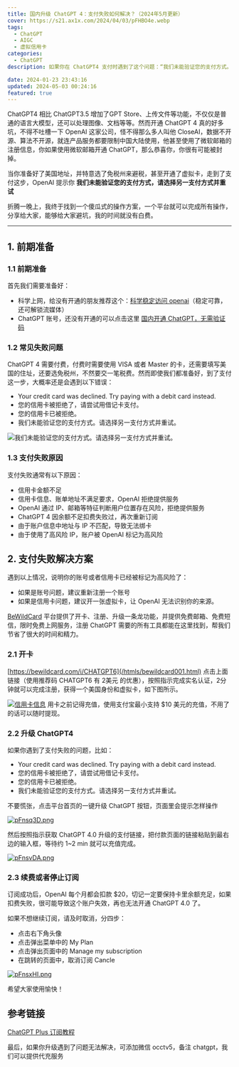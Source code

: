 ```yaml
---
title: 国内升级 ChatGPT 4：支付失败如何解决？（2024年5月更新）
cover: https://s21.ax1x.com/2024/04/03/pFHBO4e.webp 
tags:
  - ChatGPT
  - AIGC
  - 虚拟信用卡
categories:
  - ChatGPT
description: 如果你在 ChatGPT4 支付时遇到了这个问题：“我们未能验证您的支付方式。请选择另一支付方式并重试”，那么这篇文章将给你最方便快捷的解决方案。

date: 2024-01-23 23:43:16
updated: 2024-05-03 00:24:16
featured: true
---
```


ChatGPT4 相比 ChatGPT3.5 增加了GPT Store、上传文件等功能，不仅仅是普通的语言大模型，还可以处理图像、文档等等。然而开通 ChatGPT 4 真的好多坑，不得不吐槽一下 OpenAI 这家公司，怪不得那么多人叫他 CloseAI，数据不开源、算法不开源，就连产品服务都要限制中国大陆使用，他甚至使用了微软邮箱的注册信息，你如果使用微软邮箱开通 ChatGPT，那么恭喜你，你很有可能被封掉。

当你准备好了美国地址，并特意选了免税州来避税，甚至开通了虚拟卡，走到了支付这步，OpenAI 提示你 **我们未能验证您的支付方式，请选择另一支付方式并重试**

折腾一晚上，我终于找到一个傻瓜式的操作方案，一个平台就可以完成所有操作，分享给大家，能够给大家避坑，我的时间就没有白费。

<!-- more -->

----
## 1. 前期准备
### 1.1 前期准备

首先我们需要准备好：
- 科学上网，给没有开通的朋友推荐这个：[科学稳定访问 openai](https://y-too.com/aff.php?aff=4092)（稳定可靠，还可解锁流媒体）
- ChatGPT 账号，还没有开通的可以点击这里 [国内开通 ChatGPT，无需验证码](/register_chatgpt/)

### 1.2 常见失败问题
ChatGPT 4 需要付费，付费时需要使用 VISA 或者 Master 的卡，还需要填写美国的住址，还要选免税州，不然要交一笔税费。然而即使我们都准备好，到了支付这一步，大概率还是会遇到以下错误：

- Your credit card was declined. Try paying with a debit card instead.
- 您的信用卡被拒绝了，请尝试用借记卡支付。
- 您的信用卡已被拒绝。
- 我们未能验证您的支付方式。请选择另一支付方式并重试。

![我们未能验证您的支付方式。请选择另一支付方式并重试。](https://s11.ax1x.com/2024/01/28/pFu1SmQ.png "ChatGPT 支付失败提示")

### 1.3 支付失败原因
支付失败通常有以下原因：

- 信用卡金额不足
- 信用卡信息、账单地址不满足要求，OpenAI 拒绝提供服务
- OpenAI 通过 IP、邮箱等特征判断用户位置存在风险，拒绝提供服务
- ChatGPT 4 因余额不足扣费失败过，再次重新订阅
- 由于账户信息中地址与 IP 不匹配，导致无法绑卡
- 由于使用了高风险 IP，账户被 OpenAI 标记为高风险

## 2. 支付失败解决方案

遇到以上情况，说明你的账号或者信用卡已经被标记为高风险了：
- 如果是账号问题，建议重新注册一个账号
- 如果是信用卡问题，建议开一张虚拟卡，让 OpenAI 无法识别你的来源。

[BeWildCard](/htmls/bewildcard001.html) 平台提供了开卡、注册、升级一条龙功能，并提供免费邮箱、免费短信，限时免费上网服务，注册 ChatGPT 需要的所有工具都能在这里找到，帮我们节省了很大的时间和精力。

### 2.1 开卡

[https://bewildcard.com/i/CHATGPT6](/htmls/bewildcard001.html) 
点击上面链接（使用推荐码 CHATGPT6 有 2美元 的优惠），按照指示完成实名认证，2分钟就可以完成注册，获得一个美国身份和虚拟卡，如下图所示。

[![信用卡信息](https://s11.ax1x.com/2024/01/27/pFnsLge.png)](https://bewildcard.com/i/CHATGPT6)
用卡之前记得充值，使用支付宝最小支持 $10 美元的充值，不用了的话可以随时提现。

### 2.2 升级 ChatGPT4

如果你遇到了支付失败的问题，比如：

- Your credit card was declined. Try paying with a debit card instead.
- 您的信用卡被拒绝了，请尝试用借记卡支付。
- 您的信用卡已被拒绝。
- 我们未能验证您的支付方式。请选择另一支付方式并重试。

不要慌张，点击平台首页的一键升级 ChatGPT 按钮，页面里会提示怎样操作

[![pFnsq3D.png](https://s11.ax1x.com/2024/01/27/pFnsq3D.png)](https://imgse.com/i/pFnsq3D)

然后按照指示获取 ChatGPT 4.0 升级的支付链接，把付款页面的链接粘贴到最右边的输入框，等待约 1~2 min 就可以充值完成。

[![pFnsvDA.png](https://s11.ax1x.com/2024/01/27/pFnsvDA.png)](https://imgse.com/i/pFnsvDA)

### 2.3 续费或者停止订阅

订阅成功后，OpenAI 每个月都会扣款 $20，切记一定要保持卡里余额充足，如果扣费失败，很可能导致这个账户失效，再也无法开通 ChatGPT 4.0 了。

如果不想继续订阅，请及时取消，分四步：
- 点击右下角头像
- 点击弹出菜单中的 My Plan
- 点击弹出页面中的 Manage my subscription
- 在跳转的页面中，取消订阅 Cancle

[![pFnsxHI.png](https://s11.ax1x.com/2024/01/27/pFnsxHI.png)](https://imgse.com/i/pFnsxHI)

希望大家使用愉快！

## 参考链接

[ChatGPT Plus 订阅教程](https://help.bewildcard.com/zh-CN/articles/8073056-chatgpt-plus-%E8%AE%A2%E9%98%85%E6%95%99%E7%A8%8B)

最后，如果你升级遇到了问题无法解决，可添加微信 occtv5，备注 chatgpt，我们可以提供代充服务